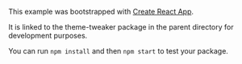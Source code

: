 This example was bootstrapped with [Create React App](https://github.com/facebook/create-react-app).

It is linked to the theme-tweaker package in the parent directory for development purposes.

You can run `npm install` and then `npm start` to test your package.
